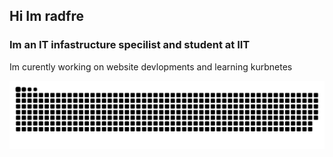 ## Hi Im radfre
### Im an IT infastructure specilist and student at IIT

Im curently working on website devlopments and learning kurbnetes


![Snake animation](https://github.com/radfre/radfre/blob/output/github-contribution-grid-snake.svg)








<!--
**radfre/radfre** is a ✨ _special_ ✨ repository because its `README.md` (this file) appears on your GitHub profile.

Here are some ideas to get you started:

- 🔭 I’m currently working on ...
- 🌱 I’m currently learning ...
- 👯 I’m looking to collaborate on ...
- 🤔 I’m looking for help with ...
- 💬 Ask me about ...
- 📫 How to reach me: ...
- 😄 Pronouns: ...
- ⚡ Fun fact: ...
-->
